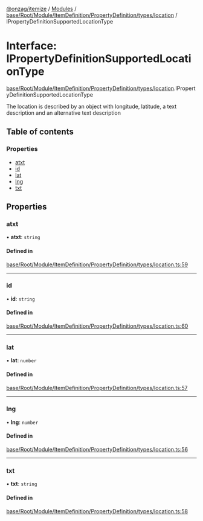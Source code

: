[@onzag/itemize](../README.md) / [Modules](../modules.md) / [base/Root/Module/ItemDefinition/PropertyDefinition/types/location](../modules/base_Root_Module_ItemDefinition_PropertyDefinition_types_location.md) / IPropertyDefinitionSupportedLocationType

# Interface: IPropertyDefinitionSupportedLocationType

[base/Root/Module/ItemDefinition/PropertyDefinition/types/location](../modules/base_Root_Module_ItemDefinition_PropertyDefinition_types_location.md).IPropertyDefinitionSupportedLocationType

The location is described by an object with longitude, latitude,
a text description and an alternative text description

## Table of contents

### Properties

- [atxt](base_Root_Module_ItemDefinition_PropertyDefinition_types_location.IPropertyDefinitionSupportedLocationType.md#atxt)
- [id](base_Root_Module_ItemDefinition_PropertyDefinition_types_location.IPropertyDefinitionSupportedLocationType.md#id)
- [lat](base_Root_Module_ItemDefinition_PropertyDefinition_types_location.IPropertyDefinitionSupportedLocationType.md#lat)
- [lng](base_Root_Module_ItemDefinition_PropertyDefinition_types_location.IPropertyDefinitionSupportedLocationType.md#lng)
- [txt](base_Root_Module_ItemDefinition_PropertyDefinition_types_location.IPropertyDefinitionSupportedLocationType.md#txt)

## Properties

### atxt

• **atxt**: `string`

#### Defined in

[base/Root/Module/ItemDefinition/PropertyDefinition/types/location.ts:59](https://github.com/onzag/itemize/blob/73e0c39e/base/Root/Module/ItemDefinition/PropertyDefinition/types/location.ts#L59)

___

### id

• **id**: `string`

#### Defined in

[base/Root/Module/ItemDefinition/PropertyDefinition/types/location.ts:60](https://github.com/onzag/itemize/blob/73e0c39e/base/Root/Module/ItemDefinition/PropertyDefinition/types/location.ts#L60)

___

### lat

• **lat**: `number`

#### Defined in

[base/Root/Module/ItemDefinition/PropertyDefinition/types/location.ts:57](https://github.com/onzag/itemize/blob/73e0c39e/base/Root/Module/ItemDefinition/PropertyDefinition/types/location.ts#L57)

___

### lng

• **lng**: `number`

#### Defined in

[base/Root/Module/ItemDefinition/PropertyDefinition/types/location.ts:56](https://github.com/onzag/itemize/blob/73e0c39e/base/Root/Module/ItemDefinition/PropertyDefinition/types/location.ts#L56)

___

### txt

• **txt**: `string`

#### Defined in

[base/Root/Module/ItemDefinition/PropertyDefinition/types/location.ts:58](https://github.com/onzag/itemize/blob/73e0c39e/base/Root/Module/ItemDefinition/PropertyDefinition/types/location.ts#L58)
